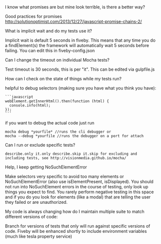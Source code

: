 I know what promises are but mine look terrible, is there a better way?

  Good practices for promises http://solutionoptimist.com/2013/12/27/javascript-promise-chains-2/

What is implicit wait and do my tests use it?

  Implicit wait is default 5 seconds in fiveby. This means that any time you do a findElement(s) the framework will automatically wait 5 seconds before failing. You can edit this in fiveby-config.json

Can I change the timeout on individual Mocha tests?

  Test timeout is 30 seconds, this is per "it". This can be edited via gulpfile.js

How can I check on the state of things while my tests run?

helpful to debug selectors (making sure you have what you think you have):

    ```javascript
    webElement.getInnerHtml().then(function (html) {
      console.info(html);
    });
    ```
    
if you want to debug the actual code just run 

    mocha debug *yourfile* //runs the cli debugger or
    mocha --debug *yourfile //runs the debugger on a port for attach

Can I run or exclude specific tests?    

    describe.only it.only describe.skip it.skip for excluding and including tests, see http://visionmedia.github.io/mocha/
  
Help, I keep getting NoSuchElementError 
  
  Make selectors very specific to avoid too many elements or NoSuchElementError (also use isElementPresent, isDisplayed). You should not run into NoSuchElement errors in the course of testing, only look up things you expect to find. You rarely perform negative testing in this space and if you do you look for elements (like a modal) that are telling the user they failed or are unauthorized.

My code is always changing how do I maintain multiple suite to match different versions of code:

  Branch for versions of tests that only will run against specific versions of code. Fiveby will be enhanced shortly to include environment variables (much like tesla property service)
